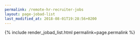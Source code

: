 ```yaml
---
permalink: /remote-hr-recruiter-jobs
layout: page-jobad-list
last_modified_at: 2018-08-01T19:28:56+0200
---
```

{% include render_jobad_list.html permalink=page.permalink %}
